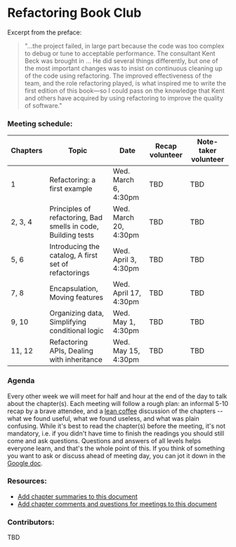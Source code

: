 # Refactoring Book Club

Excerpt from the preface:

> "...the project failed, in large part because the code was too complex to debug or tune to acceptable performance. The consultant Kent Beck was brought in ... He did several things differently, but one of the most important changes was to insist on continuous cleaning up of the code using refactoring. The improved effectiveness of the team, and the role refactoring played, is what inspired me to write the first edition of this book—so I could pass on the knowledge that Kent and others have acquired by using refactoring to improve the quality of software."

### Meeting schedule:

| Chapters | Topic                                                         | Date                  | Recap volunteer | Note-taker volunteer |
| -------- | ------------------------------------------------------------- | --------------------- | --------------- | -------------------- |
| 1        | Refactoring: a first example                                  | Wed. March 6, 4:30pm  | TBD             | TBD                  |
| 2, 3, 4  | Principles of refactoring, Bad smells in code, Building tests | Wed. March 20, 4:30pm | TBD             | TBD                  |
| 5, 6     | Introducing the catalog, A first set of refactorings          | Wed. April 3, 4:30pm  | TBD             | TBD                  |
| 7, 8     | Encapsulation, Moving features                                | Wed. April 17, 4:30pm | TBD             | TBD                  |
| 9, 10    | Organizing data, Simplifying conditional logic                | Wed. May 1, 4:30pm    | TBD             | TBD                  |
| 11, 12   | Refactoring APIs, Dealing with inheritance                    | Wed. May 15, 4:30pm   | TBD             | TBD                  |

### Agenda

Every other week we will meet for half and hour at the end of the day to talk about the chapter(s). Each meeting will follow a rough plan: an informal 5-10 recap by a brave attendee, and a [lean coffee](http://agilecoffee.com/leancoffee/) discussion of the chapters -- what we found useful, what we found useless, and what was plain confusing. While it's best to read the chapter(s) before the meeting, it's not mandatory, i.e. if you didn't have time to finish the readings you should still come and ask questions. Questions and answers of all levels helps everyone learn, and that's the whole point of this. If you think of something you want to ask or discuss ahead of meeting day, you can jot it down in the [Google doc](https://docs.google.com/document/d/1riTzBFDNBvNPHss8z7qK7U1dtx73TgC7yUtzkn3fla8/edit?usp=sharing).

### Resources:

- [Add chapter summaries to this document](./chapter-summaries.md)
- [Add chapter comments and questions for meetings to this document](https://docs.google.com/document/d/1riTzBFDNBvNPHss8z7qK7U1dtx73TgC7yUtzkn3fla8/edit?usp=sharing)

### Contributors:

TBD
